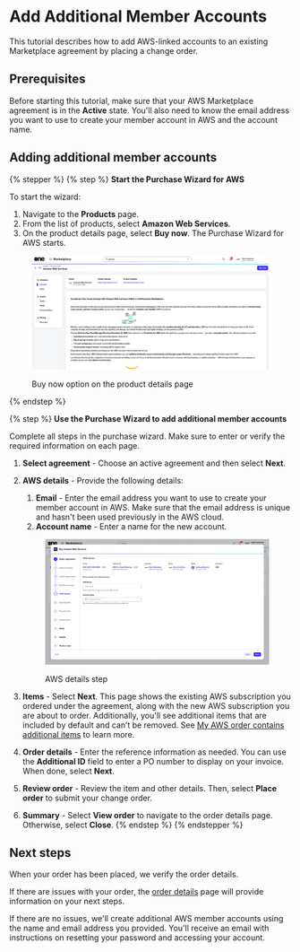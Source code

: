 # Add Additional Member Accounts

This tutorial describes how to add AWS-linked accounts to an existing Marketplace agreement by placing a change order.

## Prerequisites <a href="#prerequisites" id="prerequisites"></a>

Before starting this tutorial, make sure that your AWS Marketplace agreement is in the **Active** state. You'll also need to know the email address you want to use to create your member account in AWS and the account name.

## Adding additional member accounts

{% stepper %}
{% step %}
**Start the Purchase Wizard for AWS**

To start the wizard:

1. Navigate to the **Products** page.&#x20;
2. From the list of products, select **Amazon Web Services**.&#x20;
3. On the product details page, select **Buy now**. The Purchase Wizard for AWS starts.

<figure><img src="../../../.gitbook/assets/aws_productdetails.png" alt=""><figcaption><p>Buy now option on the product details page</p></figcaption></figure>
{% endstep %}

{% step %}
**Use the Purchase Wizard to add additional member accounts**

Complete all steps in the purchase wizard. Make sure to enter or verify the required information on each page.

1. **Select agreement** - Choose an active agreement and then select **Next**.
2.  **AWS details** - Provide the following details:&#x20;

    1. **Email** - Enter the email address you want to use to create your member account in AWS. Make sure that the email address is unique and hasn't been used previously in the AWS cloud.&#x20;
    2. **Account name** - Enter a name for the new account.



    <figure><img src="../../../.gitbook/assets/aws_details.png" alt=""><figcaption><p>AWS details step</p></figcaption></figure>
3. **Items** - Select **Next**. This page shows the existing AWS subscription you ordered under the agreement, along with the new AWS subscription you are about to order. Additionally, you'll see additional items that are included by default and can’t be removed. See [My AWS order contains additional items](../faqs/my-aws-order-contains-additional-items.md) to learn more.
4. **Order details** - Enter the reference information as needed. You can use the **Additional ID** field to enter a PO number to display on your invoice. When done, select **Next**.
5. **Review order** - Review the item and other details. Then, select **Place order** to submit your change order.
6. **Summary** - Select **View order** to navigate to the order details page. Otherwise, select **Close**.
{% endstep %}
{% endstepper %}

## Next steps <a href="#next-steps" id="next-steps"></a>

When your order has been placed, we verify the order details. &#x20;

If there are issues with your order, the [order details](../../../modules-and-features/marketplace/orders/#subscription-details) page will provide information on your next steps.

If there are no issues, we'll create additional AWS member accounts using the name and email address you provided. You'll receive an email with instructions on resetting your password and accessing your account.
